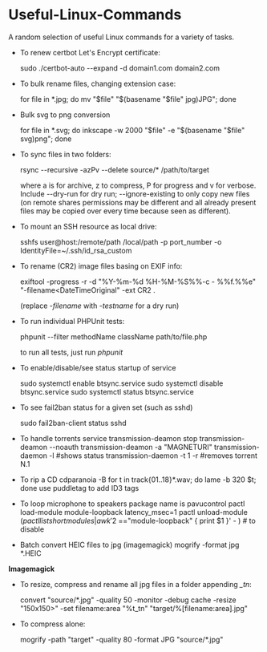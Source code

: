 # Useful-Linux-Commands
A random selection of useful Linux commands for a variety of tasks.

* To renew certbot Let's Encrypt certificate:

   sudo ./certbot-auto --expand -d domain1.com domain2.com

* To bulk rename files, changing extension case:

   for file in *.jpg; do 
    mv "$file" "$(basename "$file" jpg)JPG"; done

* Bulk svg to png conversion

   for file in *.svg; do
   inkscape -w 2000 "$file" -e "$(basename "$file" svg)png"; done

* To sync files in two folders:

   rsync --recursive -azPv --delete source/* /path/to/target

   where a is for archive, z to compress, P for progress and v for verbose. Include --dry-run for dry run; --ignore-existing to only copy new files (on remote shares permissions may be different and all already present files may be copied over every time because seen as different).

* To mount an SSH resource as local drive:

   sshfs user@host:/remote/path /local/path -p port_number -o IdentityFile=~/.ssh/id_rsa_custom

* To rename (CR2) image files basing on EXIF info:

   exiftool -progress -r -d "%Y-%m-%d %H-%M-%S%%-c - %%f.%%e" "-filename<DateTimeOriginal" -ext CR2 .

   (replace *-filename* with *-testname* for a dry run)

* To run individual PHPUnit tests:

   phpunit --filter methodName className path/to/file.php

   to run all tests, just run *phpunit*

* To enable/disable/see status startup of service

   sudo systemctl enable btsync.service
   sudo systemctl disable btsync.service
   sudo systemctl status btsync.service

* To see fail2ban status for a given set (such as sshd)
   
   sudo fail2ban-client status sshd

* To handle torrents
   service transmission-deamon stop
   transmission-deamon --noauth
   transmission-deamon -a "MAGNETURI"
   transmission-daemon -l   #shows status
   transmission-daemon -t 1 -r   #removes torrent N.1

* To rip a CD
   cdparanoia -B
   for t in track{01..18}*.wav; do lame -b 320 $t; done
   use puddletag to add ID3 tags

* To loop microphone to speakers
   package name is pavucontrol
   pactl load-module module-loopback latency_msec=1
   pactl unload-module $(pactl list short modules | awk '$2 =="module-loopback" { print $1 }' - ) # to disable

* Batch convert HEIC files to jpg (imagemagick)
   mogrify -format jpg *.HEIC

**Imagemagick**
* To resize, compress and rename all jpg files in a folder appending *_tn*:

   convert "source/*.jpg" -quality 50 -monitor -debug cache -resize "150x150>" -set filename:area "%t_tn" "target/%[filename:area].jpg"

* To compress alone:

   mogrify -path "target" -quality 80 -format JPG "source/*.jpg"
